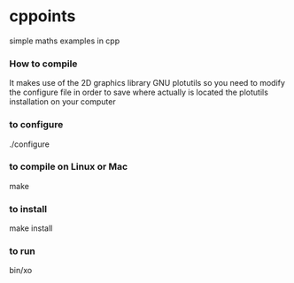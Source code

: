 # cppoints
simple maths examples in cpp
### How to compile
It makes use of the 2D graphics library GNU plotutils
so you need to modify the configure file in order to
save where actually is located the plotutils installation
on your computer
### to configure
  ./configure
### to compile on Linux or Mac 
  make
### to install
  make install
### to run
  bin/xo
